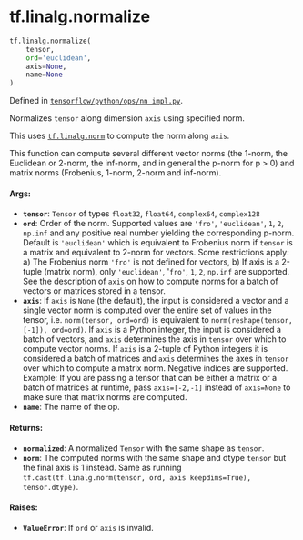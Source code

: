 <div itemscope itemtype="http://developers.google.com/ReferenceObject">
<meta itemprop="name" content="tf.linalg.normalize" />
<meta itemprop="path" content="Stable" />
</div>

# tf.linalg.normalize

``` python
tf.linalg.normalize(
    tensor,
    ord='euclidean',
    axis=None,
    name=None
)
```



Defined in [`tensorflow/python/ops/nn_impl.py`](/code/stable/tensorflow/python/ops/nn_impl.py).

Normalizes `tensor` along dimension `axis` using specified norm.

This uses <a href="../../tf/norm.md"><code>tf.linalg.norm</code></a> to compute the norm along `axis`.

This function can compute several different vector norms (the 1-norm, the
Euclidean or 2-norm, the inf-norm, and in general the p-norm for p > 0) and
matrix norms (Frobenius, 1-norm, 2-norm and inf-norm).

#### Args:

* <b>`tensor`</b>: `Tensor` of types `float32`, `float64`, `complex64`, `complex128`
* <b>`ord`</b>: Order of the norm. Supported values are `'fro'`, `'euclidean'`, `1`,
    `2`, `np.inf` and any positive real number yielding the corresponding
    p-norm. Default is `'euclidean'` which is equivalent to Frobenius norm if
    `tensor` is a matrix and equivalent to 2-norm for vectors.
    Some restrictions apply: a) The Frobenius norm `'fro'` is not defined for
      vectors, b) If axis is a 2-tuple (matrix norm), only `'euclidean'`,
      '`fro'`, `1`, `2`, `np.inf` are supported. See the description of `axis`
      on how to compute norms for a batch of vectors or matrices stored in a
      tensor.
* <b>`axis`</b>: If `axis` is `None` (the default), the input is considered a vector
    and a single vector norm is computed over the entire set of values in the
    tensor, i.e. `norm(tensor, ord=ord)` is equivalent to
    `norm(reshape(tensor, [-1]), ord=ord)`. If `axis` is a Python integer, the
    input is considered a batch of vectors, and `axis` determines the axis in
    `tensor` over which to compute vector norms. If `axis` is a 2-tuple of
    Python integers it is considered a batch of matrices and `axis` determines
    the axes in `tensor` over which to compute a matrix norm.
    Negative indices are supported. Example: If you are passing a tensor that
      can be either a matrix or a batch of matrices at runtime, pass
      `axis=[-2,-1]` instead of `axis=None` to make sure that matrix norms are
      computed.
* <b>`name`</b>: The name of the op.


#### Returns:

* <b>`normalized`</b>: A normalized `Tensor` with the same shape as `tensor`.
* <b>`norm`</b>: The computed norms with the same shape and dtype `tensor` but the
    final axis is 1 instead. Same as running
    `tf.cast(tf.linalg.norm(tensor, ord, axis keepdims=True), tensor.dtype)`.


#### Raises:

* <b>`ValueError`</b>: If `ord` or `axis` is invalid.